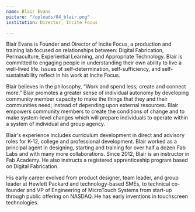 ```yaml
---
name: Blair Evans
picture: "/uploads/04_blair.png"
institution: Director, Incite Focus

---
```


Blair Evans is Founder and Director of Incite Focus, a production and training lab focused on relationships between: Digital Fabrication, Permaculture, Experiential Learning, and Appropriate Technology. Blair is committed to engaging people in understanding their own ability to live a well-lived life. Issues of self-determination, self-sufficiency, and self-sustainability reflect in his work at Incite Focus.

Blair believes in the philosophy, “Work and spend less; create and connect more.” Blair promotes a greater sense of individual autonomy by developing community member capacity to make the things that they and their communities need; instead of depending upon external resources. Blair empowers community members to create the conditions of change and to make system-level changes which will prepare individuals to operate within a system of individual and group agency.

Blair's experience includes curriculum development in direct and advisory roles for K-12, college and professional development. Blair worked as a principal agent in designing, starting and training for over half a dozen Fab Labs and with many more collaborations. Since 2012, Blair is an instructor in Fab Academy. He also instructs a registered apprenticeship program based on Digital Fabrication.

His early career evolved from product designer, team leader, and group leader at Hewlett Packard and technology-based SMEs, to technical co-founder and VP of Engineering of MicroTouch Systems from start-up through public offering on NASDAQ. He has early inventions in touchscreen technologies.
